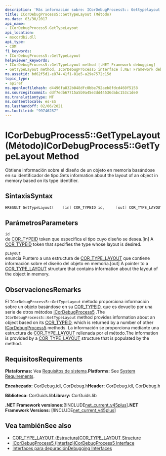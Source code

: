 ```yaml
---
description: 'Más información sobre: ICorDebugProcess5:: Gettypelayout ((método)'
title: ICorDebugProcess5::GetTypeLayout (Método)
ms.date: 03/30/2017
api_name:
- ICorDebugProcess5.GetTypeLayout
api_location:
- mscordbi.dll
api_type:
- COM
f1_keywords:
- ICorDebugProcess5::GetTypeLayout
helpviewer_keywords:
- ICorDebugProcess5::GetTypeLayout method [.NET Framework debugging]
- GetTypeLayout method, ICorDebugProcess5 interface [.NET Framework debugging]
ms.assetid: bd62f5d1-e874-41f1-81e5-a29a7572c15d
topic_type:
- apiref
ms.openlocfilehash: d4496fa832b048dfc0bbe792aeb8fdcd460f5158
ms.sourcegitcommit: ddf7edb67715a5b9a45e3dd44536dabc153c1de0
ms.translationtype: MT
ms.contentlocale: es-ES
ms.lasthandoff: 02/06/2021
ms.locfileid: "99746287"
---
```

# <a name="icordebugprocess5gettypelayout-method"></a><span data-ttu-id="0da00-103">ICorDebugProcess5::GetTypeLayout (Método)</span><span class="sxs-lookup"><span data-stu-id="0da00-103">ICorDebugProcess5::GetTypeLayout Method</span></span>

<span data-ttu-id="0da00-104">Obtiene información sobre el diseño de un objeto en memoria basándose en su identificador de tipo.</span><span class="sxs-lookup"><span data-stu-id="0da00-104">Gets information about the layout of an object in memory based on its type identifier.</span></span>  
  
## <a name="syntax"></a><span data-ttu-id="0da00-105">Sintaxis</span><span class="sxs-lookup"><span data-stu-id="0da00-105">Syntax</span></span>  
  
```cpp  
HRESULT GetTypeLayout(    [in] COR_TYPEID id,     [out] COR_TYPE_LAYOUT *pLayout);  
```  
  
## <a name="parameters"></a><span data-ttu-id="0da00-106">Parámetros</span><span class="sxs-lookup"><span data-stu-id="0da00-106">Parameters</span></span>  

 `id`  
 <span data-ttu-id="0da00-107">de [COR_TYPEID](cor-typeid-structure.md) token que especifica el tipo cuyo diseño se desea.</span><span class="sxs-lookup"><span data-stu-id="0da00-107">[in] A [COR_TYPEID](cor-typeid-structure.md) token that specifies the type whose layout is desired.</span></span>  
  
 `pLayout`  
 <span data-ttu-id="0da00-108">enuncia Puntero a una estructura de [COR_TYPE_LAYOUT](cor-type-layout-structure.md) que contiene información sobre el diseño del objeto en memoria.</span><span class="sxs-lookup"><span data-stu-id="0da00-108">[out] A pointer to a [COR_TYPE_LAYOUT](cor-type-layout-structure.md) structure that contains information about the layout of the object in memory.</span></span>  
  
## <a name="remarks"></a><span data-ttu-id="0da00-109">Observaciones</span><span class="sxs-lookup"><span data-stu-id="0da00-109">Remarks</span></span>  

 <span data-ttu-id="0da00-110">El `ICorDebugProcess5::GetTypeLayout` método proporciona información sobre un objeto basándose en su [COR_TYPEID](cor-typeid-structure.md), que es devuelto por una serie de otros métodos [ICorDebugProcess5](icordebugprocess5-interface.md) .</span><span class="sxs-lookup"><span data-stu-id="0da00-110">The `ICorDebugProcess5::GetTypeLayout` method provides information about an object based on its [COR_TYPEID](cor-typeid-structure.md), which is returned by a number of other [ICorDebugProcess5](icordebugprocess5-interface.md) methods.</span></span> <span data-ttu-id="0da00-111">La información se proporciona mediante una estructura de [COR_TYPE_LAYOUT](cor-type-layout-structure.md) rellenada por el método.</span><span class="sxs-lookup"><span data-stu-id="0da00-111">The information is provided by a [COR_TYPE_LAYOUT](cor-type-layout-structure.md) structure that is populated by the method.</span></span>  
  
## <a name="requirements"></a><span data-ttu-id="0da00-112">Requisitos</span><span class="sxs-lookup"><span data-stu-id="0da00-112">Requirements</span></span>  

 <span data-ttu-id="0da00-113">**Plataformas:** Vea [Requisitos de sistema](../../get-started/system-requirements.md).</span><span class="sxs-lookup"><span data-stu-id="0da00-113">**Platforms:** See [System Requirements](../../get-started/system-requirements.md).</span></span>  
  
 <span data-ttu-id="0da00-114">**Encabezado:** CorDebug.idl, CorDebug.h</span><span class="sxs-lookup"><span data-stu-id="0da00-114">**Header:** CorDebug.idl, CorDebug.h</span></span>  
  
 <span data-ttu-id="0da00-115">**Biblioteca:** CorGuids.lib</span><span class="sxs-lookup"><span data-stu-id="0da00-115">**Library:** CorGuids.lib</span></span>  
  
 <span data-ttu-id="0da00-116">**.NET Framework versiones:**[!INCLUDE[net_current_v45plus](../../../../includes/net-current-v45plus-md.md)]</span><span class="sxs-lookup"><span data-stu-id="0da00-116">**.NET Framework Versions:** [!INCLUDE[net_current_v45plus](../../../../includes/net-current-v45plus-md.md)]</span></span>  
  
## <a name="see-also"></a><span data-ttu-id="0da00-117">Vea también</span><span class="sxs-lookup"><span data-stu-id="0da00-117">See also</span></span>

- [<span data-ttu-id="0da00-118">COR_TYPE_LAYOUT (Estructura)</span><span class="sxs-lookup"><span data-stu-id="0da00-118">COR_TYPE_LAYOUT Structure</span></span>](cor-type-layout-structure.md)
- [<span data-ttu-id="0da00-119">ICorDebugProcess5 (Interfaz)</span><span class="sxs-lookup"><span data-stu-id="0da00-119">ICorDebugProcess5 Interface</span></span>](icordebugprocess5-interface.md)
- [<span data-ttu-id="0da00-120">Interfaces para depuración</span><span class="sxs-lookup"><span data-stu-id="0da00-120">Debugging Interfaces</span></span>](debugging-interfaces.md)
